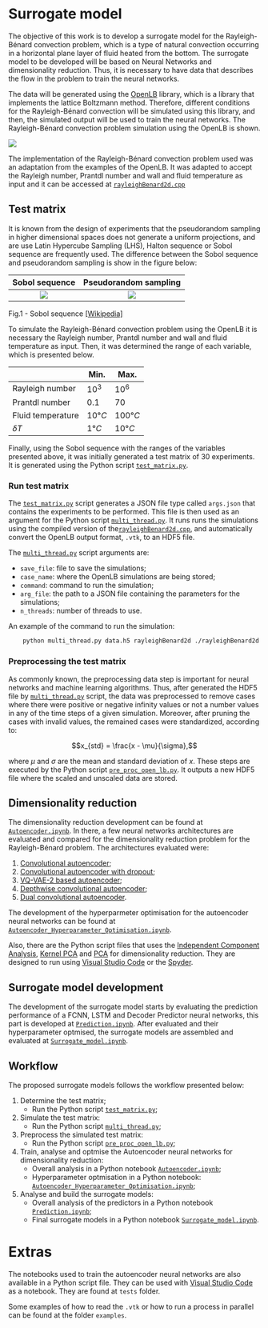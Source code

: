 # Surrogate model

The objective of this work is to develop a surrogate model for the Rayleigh-Bénard convection problem, which is a type of natural convection occurring in a horizontal plane layer of fluid heated from the bottom. The surrogate model to be developed will be based on Neural Networks and dimensionality reduction. Thus, it is necessary to have data that describes the flow in the problem to train the neural networks. 

The data will be generated using the [OpenLB](https://www.openlb.net/) library, which is a library that implements the lattice Boltzmann method. Therefore, different conditions for the Rayleigh-Bénard convection will be simulated using this library, and then, the simulated output will be used to train the neural networks. The Rayleigh-Bénard convection problem simulation using the OpenLB is shown.

![](https://www.openlb.net/wp-content/uploads/2013/11/rayleighBenard.gif)

The implementation of the Rayleigh-Bénard convection problem used was an adaptation from the examples of the OpenLB. It was adapted to accept the Rayleigh number, Prantdl number and wall and fluid temperature as input and it can be accessed at [`rayleighBenard2d.cpp`](rayleighBenard2d.cpp)


## Test matrix


It is known from the design of experiments that the pseudorandom sampling in higher dimensional spaces does not generate a uniform projections, and are use Latin Hypercube Sampling (LHS), Halton sequence or Sobol sequence are frequently used. The difference between the Sobol sequence and pseudorandom sampling is show in the figure below:

Sobol sequence             |  Pseudorandom sampling
:-------------------------:|:-------------------------:
![](https://upload.wikimedia.org/wikipedia/commons/thumb/f/f1/Sobol_sequence_2D.svg/200px-Sobol_sequence_2D.svg.png)  |  ![](https://upload.wikimedia.org/wikipedia/commons/thumb/a/a4/Pseudorandom_sequence_2D.svg/200px-Pseudorandom_sequence_2D.svg.png)

Fig.1 - Sobol sequence [[Wikipedia]](https://en.wikipedia.org/wiki/Sobol_sequence)

To simulate the Rayleigh-Bénard convection problem using the OpenLB it is necessary the Rayleigh number, Prantdl number and wall and fluid temperature as input. Then, it was determined the range of each variable, which is presented below.

|                   | Min.           | Max.            |
|-------------------|----------------|-----------------|
| Rayleigh number   | $10^3$         | $10^6$          |
| Prantdl number    | $0.1$          | $70$            |
| Fluid temperature | $10 °C$        | $100 °C$        |
| $\delta T$        | $1 °C$         | $10 °C$         |


Finally, using the Sobol sequence with the ranges of the variables presented above, it was initially generated a test matrix of $30$ experiments. It is generated using the Python script [`test_matrix.py`](test_matrix.py).


### Run test matrix


The [`test_matrix.py`](test_matrix.py) script generates a JSON file type called `args.json` that contains the experiments to be performed. This file is then used as an argument for the Python script [`multi_thread.py`](multi_thread.py). It runs runs the simulations using the compiled version of the[`rayleighBenard2d.cpp`](rayleighBenard2d.cpp), and automatically convert the OpenLB output format, `.vtk`, to an HDF5 file.

The [`multi_thread.py`](multi_thread.py) script arguments are:

* `save_file`: file to save the simulations;
* `case_name`: where the OpenLB simulations are being stored;
* `command`: command to run the simulation;
* `arg_file`: the path to a JSON file containing the parameters for the simulations;
* `n_threads`: number of threads to use.

An example of the command to run the simulation:

```bash
    python multi_thread.py data.h5 rayleighBenard2d ./rayleighBenard2d args.json 2
```


### Preprocessing the test matrix


As commonly known, the preprocessing data step is important for neural networks and machine learning algorithms. Thus, after generated the HDF5 file by [`multi_thread.py`](multi_thread.py) script, the data was preprocessed to remove cases where there were positive or negative infinity values or not a number values in any of the time steps of a given simulation. Moreover, after pruning the cases with invalid values, the remained cases were standardized, according to:

$$x_{std} = \frac{x - \mu}{\sigma},$$

where $\mu$ and $\sigma$ are the mean and standard deviation of $x$. These steps are executed by the Python script [`pre_proc_open_lb.py`](pre_proc_open_lb.py). It outputs a new HDF5 file where the scaled and unscaled data are stored.


## Dimensionality reduction


The dimensionality reduction development can be found at [`Autoencoder.ipynb`](Autoencoder.ipynb). In there, a few neural networks architectures are evaluated and compared for the dimensionality reduction problem for the Rayleigh-Bénard problem. The architectures evaluated were:

1. [Convolutional autoencoder](./tests/jupyter-notebooks/train_ae_conv.ipynb);
2. [Convolutional autoencoder with dropout](./tests/jupyter-notebooks/train_ae_conv_drop.ipynb);
3. [VQ-VAE-2 based autoencoder](./tests/jupyter-notebooks/train_ae_add.ipynb);
4. [Depthwise convolutional autoencoder](./tests/jupyter-notebooks/train_ae_depth.ipynb);
5. [Dual convolutional autoencoder](./tests/jupyter-notebooks/train_dual_model.ipynb).

The development of the hyperparmeter optimisation for the autoencoder neural networks can be found at [`Autoencoder_Hyperparameter_Optimisation.ipynb`](Autoencoder_Hyperparameter_Optimisation.ipynb).

Also, there are the Python script files that uses the [Independent Component Analysis](dimensionality-reduction/ica.py), [Kernel PCA](dimensionality-reduction/kernel_pca.py) and [PCA](dimensionality-reduction/pca.py) for dimensionality reduction. They are designed to run using [Visual Studio Code](https://code.visualstudio.com/) or the [Spyder](https://www.spyder-ide.org/).


## Surrogate model development


The development of the surrogate model starts by evaluating the prediction performance of a FCNN, LSTM and Decoder Predictor neural networks, this part is developed at [`Prediction.ipynb`](Prediction.ipynb). After evaluated and their hyperparameter optmised, the surrogate models are assembled and evaluated at [`Surrogate_model.ipynb`](Surrogate_model.ipynb).


## Workflow


The proposed surrogate models follows the workflow presented below:

1. Determine the test matrix;
   * Run the Python script [`test_matrix.py`](test_matrix.py);
2. Simulate the test matrix:
   * Run the Python script [`multi_thread.py`](multi_thread.py);
3. Preprocess the simulated test matrix:
   * Run the Python script [`pre_proc_open_lb.py`](pre_proc_open_lb.py);
4. Train, analyse and optmise the Autoencoder neural networks for dimensionality reduction:
   * Overall analysis in a Python notebook [`Autoencoder.ipynb`](Autoencoder.ipynb);
   * Hyperparameter optmisation  in a Python notebook: [`Autoencoder_Hyperparameter_Optimisation.ipynb`](Autoencoder_Hyperparameter_Optimisation.ipynb);
5. Analyse and build the surrogate models:
   * Overall analysis of the predictors in a Python notebook [`Prediction.ipynb`](Prediction.ipynb);
   * Final surrogate models in a Python notebook [`Surrogate_model.ipynb`](Surrogate_model.ipynb).


# Extras


The notebooks used to train the autoencoder neural networks are also available in a Python script file. They can be used with [Visual Studio Code](https://code.visualstudio.com/) as a notebook. They are found at `tests` folder.

Some examples of how to read the `.vtk` or how to run a process in parallel can be found at the folder `examples`.

